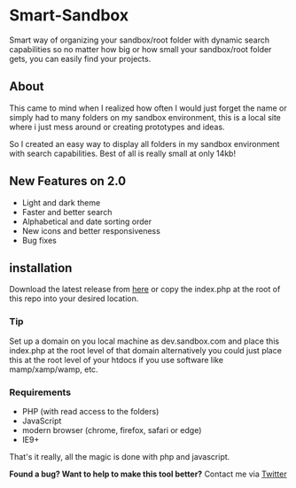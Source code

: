 # Smart-Sandbox
Smart way of organizing your sandbox/root folder with dynamic search capabilities so no matter how big or how small your sandbox/root folder gets, you can easily find your projects.

## About
This came to mind when I realized how often I would just forget the name or simply had to many folders on my sandbox environment, this is a local site where i just mess around or creating prototypes and ideas.

So I created an easy way to display all folders in my sandbox environment with search capabilities. Best of all is really small at only 14kb!

## New Features on 2.0
- Light and dark theme
- Faster and better search
- Alphabetical and date sorting order
- New icons and better responsiveness
- Bug fixes

## installation
Download the latest release from [here](https://github.com/Mario-Duarte/Smart-Sandbox/releases) or copy the index.php at the root of this repo into your desired location.

### Tip
Set up a domain on you local machine as dev.sandbox.com and place this index.php at the root level of that domain alternatively you could just place this at the root level of your htdocs if you use software like mamp/xamp/wamp, etc.

### Requirements

- PHP (with read access to the folders)
- JavaScript
- modern browser (chrome, firefox, safari or edge)
- IE9+

That's it really, all the magic is done with php and javascript.



__Found a bug? Want to help to make this tool better?__
Contact me via [Twitter](https://twitter.com/MDesignsuk)
